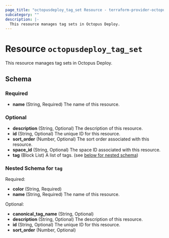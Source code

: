 ```yaml
---
page_title: "octopusdeploy_tag_set Resource - terraform-provider-octopusdeploy"
subcategory: ""
description: |-
  This resource manages tag sets in Octopus Deploy.
---
```


# Resource `octopusdeploy_tag_set`

This resource manages tag sets in Octopus Deploy.



## Schema

### Required

- **name** (String, Required) The name of this resource.

### Optional

- **description** (String, Optional) The description of this resource.
- **id** (String, Optional) The unique ID for this resource.
- **sort_order** (Number, Optional) The sort order associated with this resource.
- **space_id** (String, Optional) The space ID associated with this resource.
- **tag** (Block List) A list of tags. (see [below for nested schema](#nestedblock--tag))

<a id="nestedblock--tag"></a>
### Nested Schema for `tag`

Required:

- **color** (String, Required)
- **name** (String, Required) The name of this resource.

Optional:

- **canonical_tag_name** (String, Optional)
- **description** (String, Optional) The description of this resource.
- **id** (String, Optional) The unique ID for this resource.
- **sort_order** (Number, Optional)


